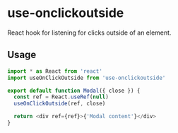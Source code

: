 # use-onclickoutside

React hook for listening for clicks outside of an element.

## Usage

```js
import * as React from 'react'
import useOnClickOutside from 'use-onclickoutside'

export default function Modal({ close }) {
  const ref = React.useRef(null)
  useOnClickOutside(ref, close)

  return <div ref={ref}>{'Modal content'}</div>
}
```
